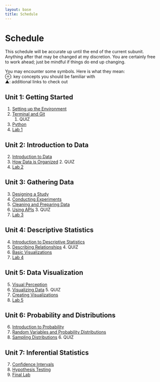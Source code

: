 ```yaml
---
layout: base
title: Schedule
---
```

# Schedule
This schedule will be accurate up until the end of the current subunit. Anything after that may be changed at my discretion. You are certainly free to work ahead; just be mindful if things do end up changing.

<div class="Legend">
You may encounter some symbols. Here is what they mean: <br>
⊕: key concepts you should be familiar with<br>
▲: additional links to check out
</div>

## Unit 1: Getting Started
  1. [Setting up the Environment]({{site.baseurl}}/units/01/01/)
  1. [Terminal and Git]({{site.baseurl}}/units/01/02/)
     1. QUIZ
  1. [Python]({{site.baseurl}}/units/01/03/)
  1. [Lab 1]({{site.baseurl}}/units/01/04/)

## Unit 2: Introduction to Data
  2. [Introduction to Data]({{site.baseurl}}/units/02/01/)
  2. [How Data is Organized]({{site.baseurl}}/units/02/02/)
     2. QUIZ
  2. [Lab 2]({{site.baseurl}}/units/02/03/)

## Unit 3: Gathering Data
  3. [Designing a Study]({{site.baseurl}}/units/03/01)
  3. [Conducting Experiments]({{site.baseurl}}/units/03/02)
  3. [Cleaning and Preparing Data]({{site.baseurl}}/units/03/03)
  3. [Using APIs]({{site.baseurl}}/units/03/04/)
      3. QUIZ
  3. [Lab 3]({{site.baseurl}}/units/03/05/)

## Unit 4: Descriptive Statistics
  4. [Introduction to Descriptive Statistics]({{site.baseurl}}/units/04/01/)
  4. [Describing Relationships]({{site.baseurl}}/units/04/02/)
     4. QUIZ
  4. [Basic Visualizations]({{site.baseurl}}/units/04/03)
  4. [Lab 4]({{site.baseurl}}/units/04/04/)

## Unit 5: Data Visualization
  5. [Visual Perception]({{site.baseurl}}/units/05/01/)
  5. [Visualizing Data]({{site.baseurl}}/units/05/02/)
      5. QUIZ
  5. [Creating Visualizations]({{site.baseurl}}/units/05/03)
  5. [Lab 5]({{site.baseurl}}/units/05/04/)

## Unit 6: Probability and Distributions
  6. [Introduction to Probability]({{site.baseurl}}/units/06/01/)
  6. [Random Variables and Probability Distributions]({{site.baseurl}}/units/06/02/)
  6. [Sampling Distributions]({{site.baseurl}}/units/06/03/)
      6. QUIZ

## Unit 7: Inferential Statistics
  7. [Confidence Intervals]({{site.baseurl}}/units/07/01)
  7. [Hypothesis Testing]({{site.baseurl}}/units/07/02/)
  7. [Final Lab]({{site.baseurl}}/units/07/03/)